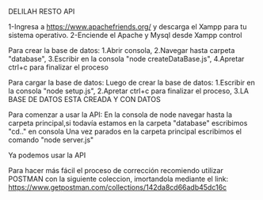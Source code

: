 DELILAH RESTO API

1-Ingresa a https://www.apachefriends.org/ y descarga el Xampp para tu sistema operativo.
2-Enciende el Apache y Mysql desde Xampp control


Para crear la base de datos:
	1.Abrir consola,
	2.Navegar hasta carpeta "database",
	3.Escribir en la consola "node createDataBase.js",
	4.Apretar ctrl+c para finalizar el proceso

Para cargar la base de datos:
	Luego de crear la base de datos:
	1.Escribir en la consola "node setup.js",
	2.Apretar ctrl+c para finalizar el proceso,
	3.LA BASE DE DATOS ESTA CREADA Y CON DATOS

Para comenzar a usar la API:
	En la consola de node navegar hasta la carpeta principal,si todavía estamos en la carpeta "database" escribimos "cd.." en consola
	Una vez parados en la carpeta principal escribimos el comando "node server.js"
	
Ya podemos usar la API

Para hacer más fácil el proceso de corrección recomiendo utilizar POSTMAN con la siguiente coleccion, imortandola mediante el link:
	https://www.getpostman.com/collections/142da8cd66adb45dc16c




